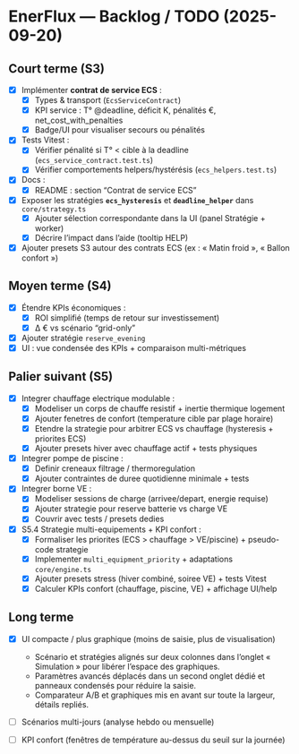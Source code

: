 # EnerFlux — Backlog / TODO (2025-09-20)

## Court terme (S3)
- [x] Implémenter **contrat de service ECS** :
  - [x] Types & transport (`EcsServiceContract`)
  - [x] KPI service : T° @deadline, déficit K, pénalités €, net_cost_with_penalties
  - [x] Badge/UI pour visualiser secours ou pénalités
- [x] Tests Vitest :
  - [x] Vérifier pénalité si T° < cible à la deadline (`ecs_service_contract.test.ts`)
  - [x] Vérifier comportements helpers/hystérésis (`ecs_helpers.test.ts`)
- [x] Docs :
  - [x] README : section “Contrat de service ECS”
- [x] Exposer les stratégies **`ecs_hysteresis`** et **`deadline_helper`** dans `core/strategy.ts`
  - [x] Ajouter sélection correspondante dans la UI (panel Stratégie + worker)
  - [x] Décrire l’impact dans l’aide (tooltip HELP)
- [x] Ajouter presets S3 autour des contrats ECS (ex : « Matin froid », « Ballon confort »)

## Moyen terme (S4)
- [x] Étendre KPIs économiques :
  - [x] ROI simplifié (temps de retour sur investissement)
  - [x] Δ € vs scénario “grid-only”
- [x] Ajouter stratégie `reserve_evening`
- [x] UI : vue condensée des KPIs + comparaison multi-métriques

## Palier suivant (S5)
- [x] Integrer chauffage electrique modulable :
  - [x] Modeliser un corps de chauffe resistif + inertie thermique logement
  - [x] Ajouter fenetres de confort (temperature cible par plage horaire)
  - [x] Etendre la strategie pour arbitrer ECS vs chauffage (hysteresis + priorites ECS)
  - [x] Ajouter presets hiver avec chauffage actif + tests physiques
- [x] Integrer pompe de piscine :
  - [x] Definir creneaux filtrage / thermoregulation
  - [x] Ajouter contraintes de duree quotidienne minimale + tests
- [x] Integrer borne VE :
  - [x] Modeliser sessions de charge (arrivee/depart, energie requise)
  - [x] Ajouter strategie pour reserve batterie vs charge VE
  - [x] Couvrir avec tests / presets dedies
- [x] S5.4 Strategie multi-equipements + KPI confort :
  - [x] Formaliser les priorites (ECS > chauffage > VE/piscine) + pseudo-code strategie
  - [x] Implementer `multi_equipment_priority` + adaptations `core/engine.ts`
  - [x] Ajouter presets stress (hiver combiné, soiree VE) + tests Vitest
  - [x] Calculer KPIs confort (chauffage, piscine, VE) + affichage UI/help

## Long terme
- [x] UI compacte / plus graphique (moins de saisie, plus de visualisation)
  - Scénario et stratégies alignés sur deux colonnes dans l’onglet « Simulation » pour libérer l’espace des graphiques.
  - Paramètres avancés déplacés dans un second onglet dédié et panneaux condensés pour réduire la saisie.
  - Comparateur A/B et graphiques mis en avant sur toute la largeur, détails repliés.
- [ ] Scénarios multi-jours (analyse hebdo ou mensuelle)
- [ ] KPI confort (fenêtres de température au-dessus du seuil sur la journée)



